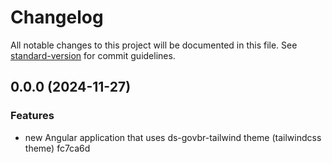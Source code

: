 # Changelog

All notable changes to this project will be documented in this file. See [standard-version](https://github.com/conventional-changelog/standard-version) for commit guidelines.

## 0.0.0 (2024-11-27)


### Features

* new Angular application that uses ds-govbr-tailwind theme (tailwindcss theme) fc7ca6d
